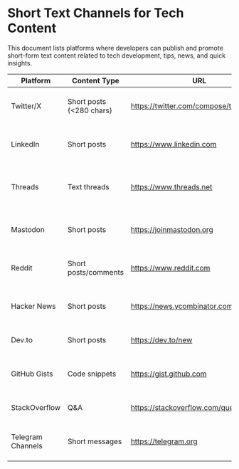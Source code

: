 # Short Text Channels for Tech Content

This document lists platforms where developers can publish and promote short-form text content related to tech development, tips, news, and quick insights.

| Platform | Content Type | URL | Notes |
|----------|--------------|-----|-------|
| Twitter/X | Short posts (<280 chars) | https://twitter.com/compose/tweet | Most popular for tech discourse |
| LinkedIn | Short posts | https://www.linkedin.com | Professional audience for tech content |
| Threads | Text threads | https://www.threads.net | Text-first platform growing in tech community |
| Mastodon | Short posts | https://joinmastodon.org | Open-source Twitter alternative |
| Reddit | Short posts/comments | https://www.reddit.com | Numerous tech-focused subreddits |
| Hacker News | Short posts | https://news.ycombinator.com/submit | Tech community with high standards |
| Dev.to | Short posts | https://dev.to/new | Developer-focused community |
| GitHub Gists | Code snippets | https://gist.github.com | Great for sharing code examples |
| StackOverflow | Q&A | https://stackoverflow.com/questions/ask | Technical Q&A platform |
| Telegram Channels | Short messages | https://telegram.org | Group-based messaging platform |
